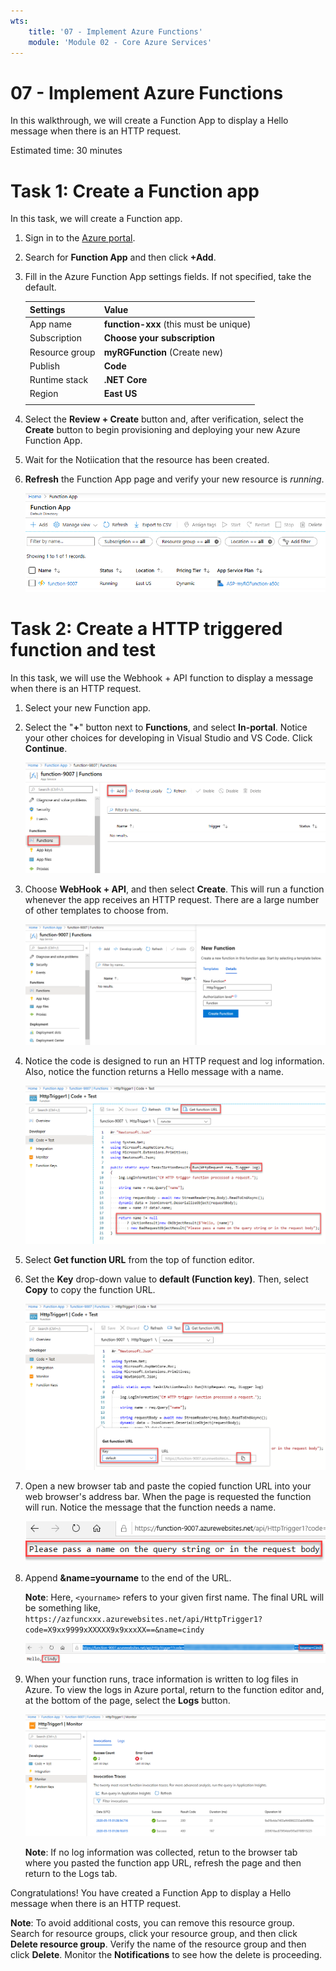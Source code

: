 ```yaml
---
wts:
    title: '07 - Implement Azure Functions'
    module: 'Module 02 - Core Azure Services'
---
```

# 07 - Implement Azure Functions

In this walkthrough, we will create a Function App to display a Hello message when there is an HTTP request. 

Estimated time: 30 minutes

# Task 1: Create a Function app

In this task, we will create a Function app.

1. Sign in to the [Azure portal](https://portal.azure.com).

2. Search for **Function App** and then click **+Add**.

3. Fill in the Azure Function App settings fields. If not specified, take the default. 

    | Settings | Value |
    | -- | --|
    | App name | **function-xxx** (this must be unique) |
    | Subscription | **Choose your subscription** |
    | Resource group | **myRGFunction** (Create new) |
    | Publish | **Code** |
    | Runtime stack | **.NET Core** |
    | Region | **East US** |
    | | |	

4. Select the **Review + Create** button and, after verification, select the **Create** button to begin provisioning and deploying your new Azure Function App.

5. Wait for the Notiication that the resource has been created.

6. **Refresh** the Function App page and verify your new resource is *running*. 

    ![Screenshot of the Function App page with the new Function app.](../images/0701.png)

# Task 2: Create a HTTP triggered function and test

In this task, we will use the Webhook + API function to display a message when there is an HTTP request. 

1. Select your new Function app.

2. Select the "**+**" button next to **Functions**, and select **In-portal**. Notice your other choices for developing in Visual Studio and VS Code. Click **Continue**. 

    ![Screenshot of the choose a development environment step in the azure functions for dot net getting started pane inside Azure portal. The display elements for creating a new in-portal function are highlighted. The highlighted elements are expand the function app, add new function, in-portal, and the continue button.](../images/0702.png)

3. Choose **WebHook + API**, and then select **Create**. This will run a function whenever the app receives an HTTP request. There are a large number of other templates to choose from.

    ![Screenshot of the create a function step in the azure functions for dot net getting started pane inside Azure portal. The webhook + api button and create button are highlighted to illustrate the display elements used to add a new webhook to an Azure function.](../images/0703.png)

4. Notice the code is designed to run an HTTP request and log information. Also, notice the function returns a Hello message with a name. 

    ![Screenshot of the function code. The Hello message is hightlighted.](../images/0704.png)

5. Select **Get function URL** from the top of function editor. 

6. Set the **Key** drop-down value to **default (Function key)**. Then, select **Copy** to copy the function URL. 

    ![Screenshot of the get function URL pane inside the function editor in Azure portal. The display elements get function URL button, set key dropdown, and copy URL button are highlighted to indicate how to obtain and copy the function URL from the function editor.](../images/0705.png)

7. Open a new browser tab and paste the copied function URL into your web browser's address bar. When the page is requested the function will run. Notice the message that the function needs a name. 

    ![Screenshot of the please provide a name message.](../images/0706.png)

8. Append **&name=yourname** to the end of the URL. 

    **Note**: Here, `<yourname>` refers to your given first name. The final URL will be something like, `https://azfuncxxx.azurewebsites.net/api/HttpTrigger1?code=X9xx9999xXXXXX9x9xxxXX==&name=cindy`

    ![Screenshot of a highlighted function URL and an appended example user name in the address bar of a web browser. The hello message and user name are also highlighted to illustrate the output of the function in the main browser window.](../images/0707.png)

9. When your function runs, trace information is written to log files in Azure. To view the logs in Azure portal, return to the function editor and, at the bottom of the page, select the **Logs** button.

    ![Screenshot of a trace information log resulting from running the function inside the function editor in Azure portal.](../images/0709.png) 

    **Note**: If no log information was collected, retun to the browser tab where you pasted the function app URL, refresh the page and then return to the Logs tab.

Congratulations! You have created a Function App to display a Hello message when there is an HTTP request. 

**Note**: To avoid additional costs, you can remove this resource group. Search for resource groups, click your resource group, and then click **Delete resource group**. Verify the name of the resource group and then click **Delete**. Monitor the **Notifications** to see how the delete is proceeding.
